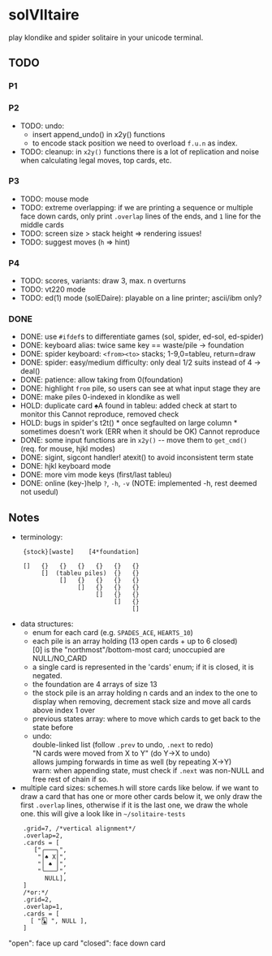 # solVIItaire

play klondike and spider solitaire in your unicode terminal.

## TODO

### P1
### P2
 * TODO: undo:
	 - insert append_undo() in x2y() functions
	 - to encode stack position we need to overload `f.u.n` as index.
 * TODO: cleanup: in `x2y()` functions there is a lot of replication and noise
         when calculating legal moves, top cards, etc. 
### P3
 * TODO: mouse mode
 * TODO: extreme overlapping: if we are printing a sequence or multiple face down
	 cards, only print `.overlap` lines of the ends, and `1` line for the
         middle cards
 * TODO: screen size > stack height => rendering issues!
 * TODO: suggest moves (`h` => hint)
### P4
 * TODO: scores, variants: draw 3, max. n overturns
 * TODO: vt220 mode
 * TODO: ed(1) mode (solEDaire): playable on a line printer; ascii/ibm only?

### DONE
 * DONE: use `#ifdef`s to differentiate games (sol, spider, ed-sol, ed-spider)
 * DONE: keyboard alias: twice same key == waste/pile -> foundation
 * DONE: spider keyboard: `<from><to>` stacks; 1-9,0=tableu, return=draw
 * DONE: spider: easy/medium difficulty: only deal 1/2 suits instead of 4 -> deal()
 * DONE: patience: allow taking from 0(foundation)
 * DONE: highlight `from` pile, so users can see at what input stage they are
 * DONE: make piles 0-indexed in klondike as well
 * HOLD: duplicate card ♠A found in tableu: added check at start to monitor this
         Cannot reproduce, removed check
 * HOLD: bugs in spider's t2t()
         * once segfaulted on large column
         * sometimes doesn't work (ERR when it should be OK)
         Cannot reproduce
 * DONE: some input functions are in `x2y()` -- move them to `get_cmd()` (req.
         for mouse, hjkl modes)
 * DONE: sigint, sigcont handler! atexit() to avoid inconsistent term state
 * DONE: hjkl keyboard mode
 * DONE: more vim mode keys (first/last tableu)
 * DONE: online (key-)help `?`, `-h`, `-v` (NOTE: implemented -h, rest deemed
         not usedul)

## Notes

 - terminology:
```
    {stock}[waste]    [4*foundation]

    []   {}   {}   {}   {}   {}   {}
         []  (tableu piles)  {}   {}
              []   {}   {}   {}   {}
                   []   {}   {}   {}
                        []   {}   {}
                             []   {}
                                  []
```
 - data structures:
    - enum for each card (e.g. `SPADES_ACE`, `HEARTS_10`)
    - each pile is an array holding (13 open cards + up to 6 closed)    
      [0] is the "northmost"/bottom-most card; unoccupied are NULL/NO_CARD
    - a single card is represented in the 'cards' enum; if it is closed, it is negated.    
    - the foundation are 4 arrays of size 13
    - the stock pile is an array holding n cards and an index to the one to display
      when removing, decrement stack size and move all cards above index 1 over
    - previous states array: where to move which cards to get back to the state before    
    - undo:    
      double-linked list (follow `.prev` to undo, `.next` to redo)    
      "N cards were moved from X to Y" (do Y->X to undo)    
      allows jumping forwards in time as well (by repeating X->Y)    
      warn: when appending state, must check if `.next` was non-NULL and free rest of chain if so.
 - multiple card sizes: schemes.h will store cards like below. if we want to draw a card 
   that has one or more other cards below it, we only draw the first `.overlap` lines, 
   otherwise if it is the last one, we draw the whole one.
   this will give a look like in `~/solitaire-tests`
```
    .grid=7, /*vertical alignment*/
    .overlap=2,
    .cards = [
       ["╭───╮",
        "│♠ X│",
        "│ ♠ │",
        "╰───╯",
          NULL],
    ]
    /*or:*/
    .grid=2,
    .overlap=1,
    .cards = [
      [ "🃖 ", NULL ],
    ]
```
"open": face up card
"closed": face down card
